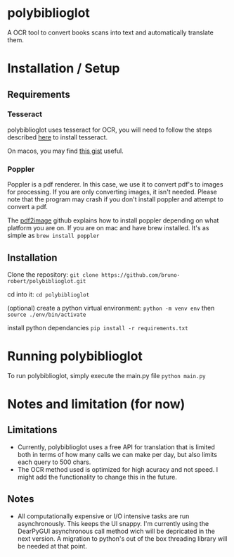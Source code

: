 # polybiblioglot

A OCR tool to convert books scans into text and automatically translate them.

# Installation / Setup

## Requirements

### Tesseract

polybiblioglot uses tesseract for OCR, you will need to follow the steps described [here](https://github.com/tesseract-ocr/tesseract#installing-tesseract) to install tesseract.

On macos, you may find [this gist](https://gist.github.com/henrik/1967035) useful.

### Poppler

Poppler is a pdf renderer. In this case, we use it to convert pdf's to images for processing.
If you are only converting images, it isn't needed. Please note that the program may crash if you don't install poppler
and attempt to convert a pdf.

The [pdf2image](https://github.com/Belval/pdf2image) github explains how to install poppler depending on what platform you are on.
If you are on mac and have brew installed. It's as simple as `brew install poppler`

## Installation

Clone the repository:
`git clone https://github.com/bruno-robert/polybiblioglot.git`

cd into it:
`cd polybiblioglot`

(optional) create a python virtual environment:
`python -m venv env`
then
`source ./env/bin/activate`

install python dependancies
`pip install -r requirements.txt`

# Running polybiblioglot

To run polybiblioglot, simply execute the main.py file
`python main.py`

# Notes and limitation (for now)

## Limitations
- Currently, polybiblioglot uses a free API for translation that is limited both in terms of how many calls we can make per day, but also limits each query to 500 chars.
- The OCR method used is optimized for high acuracy and not speed. I might add the functionality to change this in the future.

## Notes

- All computationally expensive or I/O intensive tasks are run asynchronously. This keeps the UI snappy. I'm currently using the DearPyGUI asynchronous call method wich will be depricated in the next version. A migration to python's out of the box threading library will be needed at that point.
